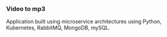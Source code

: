 ### Video to mp3

Application built using microservice architectures using Python, Kubernetes, RabbitMQ, MongoDB, mySQL.
